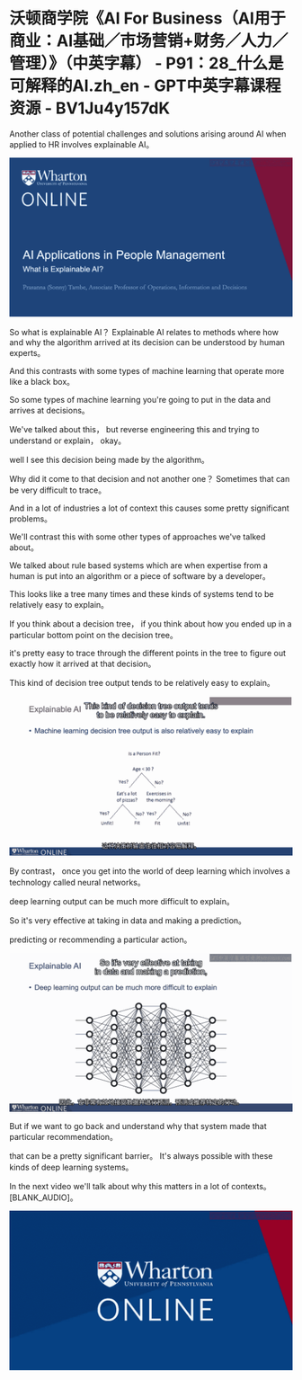 # 沃顿商学院《AI For Business（AI用于商业：AI基础／市场营销+财务／人力／管理）》（中英字幕） - P91：28_什么是可解释的AI.zh_en - GPT中英字幕课程资源 - BV1Ju4y157dK

 Another class of potential challenges and solutions arising around AI when applied to HR involves explainable AI。



![](img/ef4079a2b40aa07f2096b086e1a11e33_1.png)

 So what is explainable AI？ Explainable AI relates to methods where how and why the algorithm arrived at its decision can be understood by human experts。

 And this contrasts with some types of machine learning that operate more like a black box。

 So some types of machine learning you're going to put in the data and arrives at decisions。

 We've talked about this， but reverse engineering this and trying to understand or explain， okay。

 well I see this decision being made by the algorithm。

 Why did it come to that decision and not another one？ Sometimes that can be very difficult to trace。

 And in a lot of industries a lot of context this causes some pretty significant problems。

 We'll contrast this with some other types of approaches we've talked about。

 We talked about rule based systems which are when expertise from a human is put into an algorithm or a piece of software by a developer。

 This looks like a tree many times and these kinds of systems tend to be relatively easy to explain。

 If you think about a decision tree， if you think about how you ended up in a particular bottom point on the decision tree。

 it's pretty easy to trace through the different points in the tree to figure out exactly how it arrived at that decision。

 This kind of decision tree output tends to be relatively easy to explain。



![](img/ef4079a2b40aa07f2096b086e1a11e33_3.png)

 By contrast， once you get into the world of deep learning which involves a technology called neural networks。

 deep learning output can be much more difficult to explain。

 So it's very effective at taking in data and making a prediction。

 predicting or recommending a particular action。

![](img/ef4079a2b40aa07f2096b086e1a11e33_5.png)

 But if we want to go back and understand why that system made that particular recommendation。

 that can be a pretty significant barrier。 It's always possible with these kinds of deep learning systems。

 In the next video we'll talk about why this matters in a lot of contexts。 [BLANK_AUDIO]。



![](img/ef4079a2b40aa07f2096b086e1a11e33_7.png)